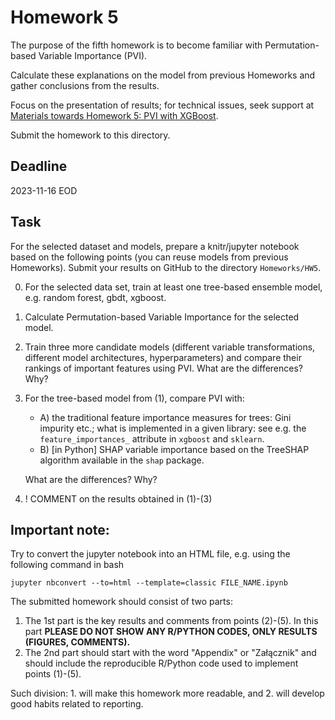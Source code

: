 # Homework 5

The purpose of the fifth homework is to become familiar with Permutation-based Variable Importance (PVI). 

Calculate these explanations on the model from previous Homeworks and gather conclusions from the results.

Focus on the presentation of results; for technical issues, seek support at [Materials towards Homework 5: PVI with XGBoost](https://mim-uw.github.io/eXplainableMachineLearning-2023/hw5_pvi_with_xgboost_on_titanic.html).

Submit the homework to this directory.

## Deadline 

2023-11-16 EOD

## Task

For the selected dataset and models, prepare a knitr/jupyter notebook based on the following points (you can reuse models from previous Homeworks).
Submit your results on GitHub to the directory `Homeworks/HW5`.

0. For the selected data set, train at least one tree-based ensemble model, e.g. random forest, gbdt, xgboost.
1. Calculate Permutation-based Variable Importance for the selected model.
2. Train three more candidate models (different variable transformations, different model architectures, hyperparameters) and compare their rankings of important features using PVI. What are the differences? Why?
3. For the tree-based model from (1), compare PVI with: 
    - A) the traditional feature importance measures for trees: Gini impurity etc.; what is implemented in a given library: see e.g. the `feature_importances_` attribute in `xgboost` and `sklearn`.
    - B) [in Python] SHAP variable importance based on the TreeSHAP algorithm available in the `shap` package. 
    
    What are the differences? Why?
4. ! COMMENT on the results obtained in (1)-(3)



## **Important note:**

Try to convert the jupyter notebook into an HTML file, e.g. using the following command in bash

```
jupyter nbconvert --to=html --template=classic FILE_NAME.ipynb
```

The submitted homework should consist of two parts:

1. The 1st part is the key results and comments from points (2)-(5). In this part **PLEASE DO NOT SHOW ANY R/PYTHON CODES, ONLY RESULTS (FIGURES, COMMENTS).**
2. The 2nd part should start with the word "Appendix" or "Załącznik" and should include the reproducible R/Python code used to implement points (1)-(5).

Such division: 1. will make this homework more readable, and 2. will develop good habits related to reporting.
